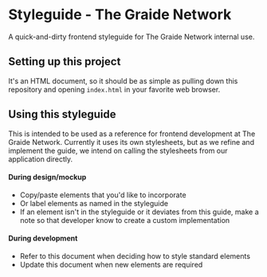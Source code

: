# Styleguide - The Graide Network

A quick-and-dirty frontend styleguide for The Graide Network internal use.

## Setting up this project
It's an HTML document, so it should be as simple as pulling down this repository
and opening `index.html` in your favorite web browser.

## Using this styleguide
This is intended to be used as a reference for frontend development at The Graide Network.
Currently it uses its own stylesheets, but as we refine and implement the guide, we intend
on calling the stylesheets from our application directly.

#### During design/mockup
- Copy/paste elements that you'd like to incorporate
- Or label elements as named in the styleguide
- If an element isn't in the styleguide or it deviates from this guide, make a note so that developer know to create a custom implementation

#### During development
- Refer to this document when deciding how to style standard elements
- Update this document when new elements are required

